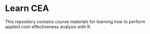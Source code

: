 # Learn CEA
This repository contains course materials for learning how to perform applied cost-effectiveness analysis with R.